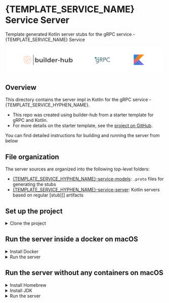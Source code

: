 # {TEMPLATE_SERVICE_NAME} Service Server
Template generated Kotlin server stubs for the gRPC service - {TEMPLATE_SERVICE_NAME} Service

![](logo/bh_grpc_kotlin.png)

## Overview

This directory contains the server impl in Kotlin for the gRPC service - {TEMPLATE_SERVICE_HYPHEN_NAME}.

- This repo was created using builder-hub from a starter template for gRPC and Kotlin.
- For more details on the starter template, see the [project on GitHub](https://github.com/builder-hub/starter-service-server).

You can find detailed instructions for building and running the server from below

## File organization

The server sources are organized into the following top-level folders:

- [{TEMPLATE_SERVICE_HYPHEN_NAME}-service-models]({TEMPLATE_SERVICE_HYPHEN_NAME}-service-models): `.proto` files for generating the stubs
- [{TEMPLATE_SERVICE_HYPHEN_NAME}-service-server]({TEMPLATE_SERVICE_HYPHEN_NAME}-service-server): Kotlin servers based on regular [stub][] artifacts

## Set up the project
<details>
  <summary>Clone the project</summary>

  Clone the project recursively cloning all submodules

  ```sh
  git clone git@github.com:{TEMPLATE_SERVER_REPO_OWNER}/{TEMPLATE_SERVICE_HYPHEN_NAME}-service-server.git --recurse-submodules
  ```

  Navigate into the project:
  ```sh
  cd {TEMPLATE_SERVICE_HYPHEN_NAME}-service-server
  ```
</details>

## Run the server inside a docker on macOS
<details>
  <summary>Install Docker</summary>

  Download and install the latest version of docker:
  [Download Latest Docker](https://docs.docker.com/desktop/mac/install/)
</details>
<details>
  <summary>Run the server</summary>

  Build a docker image and run the server on a container:
  ```sh
  docker-compose up
  ```
  This will start the server and open up the 50051 port for connections
</details>

## Run the server without any containers on macOS
<details>
  <summary>Install Homebrew</summary>

  Download and install Homebrew:

  ```sh
  /bin/bash -c "$(curl -fsSL https://raw.githubusercontent.com/Homebrew/install/HEAD/install.sh)"
  ```
</details>
<details>
  <summary>Install JDK</summary>

  Install any version of JDK (8 preferred):

  ```sh
  brew install openjdk@8
  ```

  Add the installed version of JDK to your path through .zshrc or .bash_profile

  ```sh
  echo 'export PATH="/usr/local/opt/openjdk@8/bin:$PATH"' >> ~/.zshrc
  source ~/.zshrc
  ```

  or

  ```sh
  echo 'export PATH="/usr/local/opt/openjdk@8/bin:$PATH"' >> ~/.bash_profile
  source ~/.bash_profile
  ```
</details>
<details>
  <summary>Run the server</summary>

  Start the server:

  ```sh
  ./gradlew {TEMPLATE_SERVICE_HYPHEN_NAME}-service-server:start
  ```

  This will start the server and open up the 50051 port for connections
</details>

[grpc.io Kotlin/JVM]: https://grpc.io/docs/languages/kotlin/
[Quick start]: https://grpc.io/docs/languages/kotlin/quickstart/
[Basics tutorial]: https://grpc.io/docs/languages/kotlin/basics/
